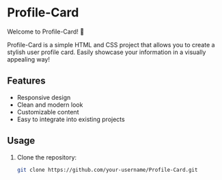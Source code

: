# Profile-Card

Welcome to Profile-Card! 🚀

Profile-Card is a simple HTML and CSS project that allows you to create a stylish user profile card. Easily showcase your information in a visually appealing way!


## Features

- Responsive design
- Clean and modern look
- Customizable content
- Easy to integrate into existing projects

## Usage

1. Clone the repository:

   ```bash
   git clone https://github.com/your-username/Profile-Card.git
